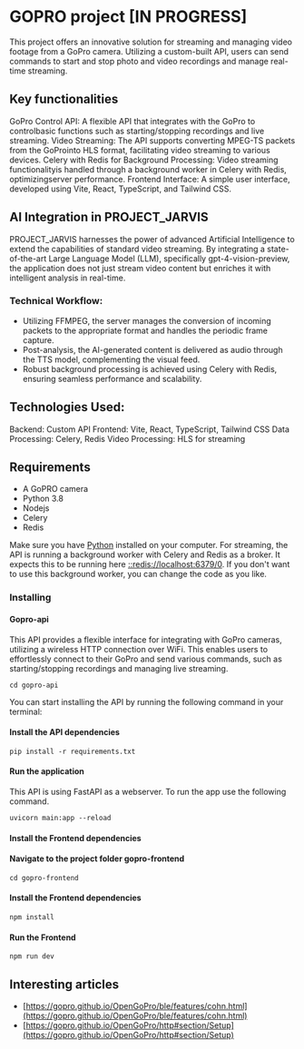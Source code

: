 # GOPRO project [IN PROGRESS]

This project offers an innovative solution for streaming and managing video footage from a GoPro camera. Utilizing a custom-built API, users can send commands to start and stop photo and video recordings and manage real-time streaming.

## Key functionalities

GoPro Control API: A flexible API that integrates with the GoPro to controlbasic functions such as starting/stopping recordings and live streaming.
Video Streaming: The API supports converting MPEG-TS packets from the GoProinto HLS format, facilitating video streaming to various devices.
Celery with Redis for Background Processing: Video streaming functionalityis handled through a background worker in Celery with Redis, optimizingserver performance.
Frontend Interface: A simple user interface, developed using Vite, React, TypeScript, and Tailwind CSS.

## AI Integration in PROJECT_JARVIS

PROJECT_JARVIS harnesses the power of advanced Artificial Intelligence to extend the capabilities of standard video streaming. By integrating a state-of-the-art Large Language Model (LLM), specifically gpt-4-vision-preview, the application does not just stream video content but enriches it with intelligent analysis in real-time.

### Technical Workflow:

  - Utilizing FFMPEG, the server manages the conversion of incoming packets to the appropriate format and handles the periodic frame capture.
  - Post-analysis, the AI-generated content is delivered as audio through the TTS model, complementing the visual feed.
  - Robust background processing is achieved using Celery with Redis, ensuring seamless performance and scalability.

## Technologies Used:

Backend: Custom API
Frontend: Vite, React, TypeScript, Tailwind CSS
Data Processing: Celery, Redis
Video Processing: HLS for streaming

## Requirements

- A GoPRO camera
- Python 3.8
- Nodejs
- Celery
- Redis

Make sure you have [Python](https://www.python.org/downloads/) installed on your computer.
For streaming, the API is running a background worker with Celery and Redis as a broker.
It expects this to be running here [::redis://localhost:6379/0](::redis://localhost:6379/0). If you don't want to use this background worker, you can change the code as you like.

### Installing

#### Gopro-api

This API provides a flexible interface for integrating with GoPro cameras, utilizing a wireless HTTP connection over WiFi. This enables users to effortlessly connect to their GoPro and send various commands, such as starting/stopping recordings and managing live streaming.

```
cd gopro-api
```

You can start installing the API by running the following command in your terminal:

#### Install the API dependencies

```
pip install -r requirements.txt
```

#### Run the application

This API is using FastAPI as a webserver. To run the app use the following command.

```
uvicorn main:app --reload
```

#### Install the Frontend dependencies

#### Navigate to the project folder gopro-frontend

```
cd gopro-frontend
```

#### Install the Frontend dependencies

```
npm install
```

#### Run the Frontend

```
npm run dev
```

## Interesting articles
- [https://gopro.github.io/OpenGoPro/ble/features/cohn.html](https://gopro.github.io/OpenGoPro/ble/features/cohn.html)
- [https://gopro.github.io/OpenGoPro/http#section/Setup](https://gopro.github.io/OpenGoPro/http#section/Setup)
